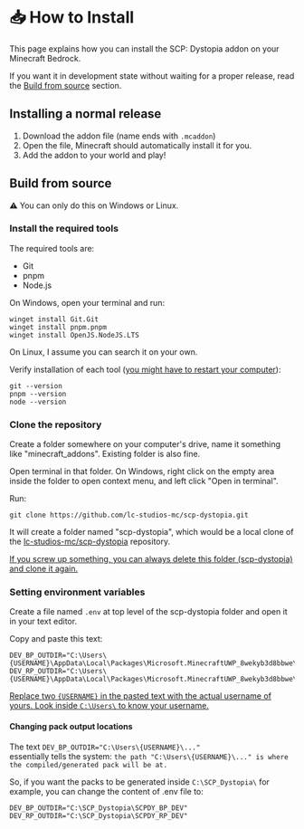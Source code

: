 # 📥 How to Install

This page explains how you can install the SCP: Dystopia addon on your Minecraft Bedrock.

If you want it in development state without waiting for a proper release, read the [Build from source](#build-from-source) section.

## Installing a normal release

1. Download the addon file (name ends with `.mcaddon`)
1. Open the file, Minecraft should automatically install it for you.
1. Add the addon to your world and play!

## Build from source

⚠️ You can only do this on Windows or Linux.

### Install the required tools

The required tools are:
- Git
- pnpm
- Node.js

On Windows, open your terminal and run:
```shell
winget install Git.Git
winget install pnpm.pnpm
winget install OpenJS.NodeJS.LTS
```

On Linux, I assume you can search it on your own.

Verify installation of each tool (<ins>you might have to restart your computer</ins>):
```shell
git --version
pnpm --version
node --version
```

### Clone the repository

Create a folder somewhere on your computer's drive, name it something like "minecraft_addons".
Existing folder is also fine.

Open terminal in that folder.
On Windows, right click on the empty area inside the folder to open context menu, and left click "Open in terminal".

Run:
```shell
git clone https://github.com/lc-studios-mc/scp-dystopia.git
```

It will create a folder named "scp-dystopia", which would be a local clone of the [lc-studios-mc/scp-dystopia](https://github.com/lc-studios-mc/scp-dystopia) repository.

<ins>If you screw up something, you can always delete this folder (scp-dystopia) and clone it again.</ins>

### Setting environment variables

Create a file named `.env` at top level of the scp-dystopia folder and open it in your text editor.

Copy and paste this text:
```env
DEV_BP_OUTDIR="C:\Users\{USERNAME}\AppData\Local\Packages\Microsoft.MinecraftUWP_8wekyb3d8bbwe\LocalState\games\com.mojang\development_behavior_packs\SCPDY_BP_DEV"
DEV_RP_OUTDIR="C:\Users\{USERNAME}\AppData\Local\Packages\Microsoft.MinecraftUWP_8wekyb3d8bbwe\LocalState\games\com.mojang\development_resource_packs\SCPDY_RP_DEV"
```

<ins>Replace two `{USERNAME}` in the pasted text with the actual username of yours. Look inside `C:\Users\` to know your username.</ins>

#### Changing pack output locations

The text `DEV_BP_OUTDIR="C:\Users\{USERNAME}\..."` <br/>
essentially tells the system: `the path "C:\Users\{USERNAME}\..." is where the compiled/generated pack will be at.`

So, if you want the packs to be generated inside `C:\SCP_Dystopia\` for example, you can change the content of .env file to:

```env
DEV_BP_OUTDIR="C:\SCP_Dystopia\SCPDY_BP_DEV"
DEV_RP_OUTDIR="C:\SCP_Dystopia\SCPDY_RP_DEV"
```
